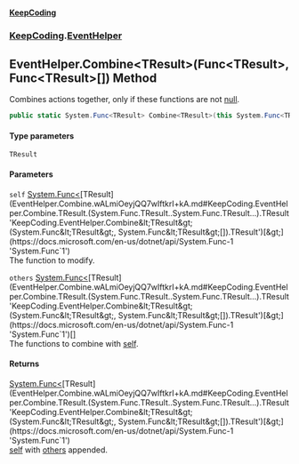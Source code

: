 #### [KeepCoding](index.md 'index')
### [KeepCoding](KeepCoding.md 'KeepCoding').[EventHelper](EventHelper.md 'KeepCoding.EventHelper')
## EventHelper.Combine&lt;TResult&gt;(Func&lt;TResult&gt;, Func&lt;TResult&gt;[]) Method
Combines actions together, only if these functions are not [null](https://docs.microsoft.com/en-us/dotnet/csharp/language-reference/keywords/null 'https://docs.microsoft.com/en-us/dotnet/csharp/language-reference/keywords/null').  
```csharp
public static System.Func<TResult> Combine<TResult>(this System.Func<TResult> self, params System.Func<TResult>[] others);
```
#### Type parameters
<a name='KeepCoding.EventHelper.Combine.TResult.(System.Func.TResult..System.Func.TResult...).TResult'></a>
`TResult`  
  
#### Parameters
<a name='KeepCoding.EventHelper.Combine.TResult.(System.Func.TResult..System.Func.TResult...).self'></a>
`self` [System.Func&lt;](https://docs.microsoft.com/en-us/dotnet/api/System.Func-1 'System.Func`1')[TResult](EventHelper.Combine.wALmiOeyjQQ7wIftkrI+kA.md#KeepCoding.EventHelper.Combine.TResult.(System.Func.TResult..System.Func.TResult...).TResult 'KeepCoding.EventHelper.Combine&lt;TResult&gt;(System.Func&lt;TResult&gt;, System.Func&lt;TResult&gt;[]).TResult')[&gt;](https://docs.microsoft.com/en-us/dotnet/api/System.Func-1 'System.Func`1')  
The function to modify.
  
<a name='KeepCoding.EventHelper.Combine.TResult.(System.Func.TResult..System.Func.TResult...).others'></a>
`others` [System.Func&lt;](https://docs.microsoft.com/en-us/dotnet/api/System.Func-1 'System.Func`1')[TResult](EventHelper.Combine.wALmiOeyjQQ7wIftkrI+kA.md#KeepCoding.EventHelper.Combine.TResult.(System.Func.TResult..System.Func.TResult...).TResult 'KeepCoding.EventHelper.Combine&lt;TResult&gt;(System.Func&lt;TResult&gt;, System.Func&lt;TResult&gt;[]).TResult')[&gt;](https://docs.microsoft.com/en-us/dotnet/api/System.Func-1 'System.Func`1')[[]](https://docs.microsoft.com/en-us/dotnet/api/System.Array 'System.Array')  
The functions to combine with [self](EventHelper.Combine.wALmiOeyjQQ7wIftkrI+kA.md#KeepCoding.EventHelper.Combine.TResult.(System.Func.TResult..System.Func.TResult...).self 'KeepCoding.EventHelper.Combine&lt;TResult&gt;(System.Func&lt;TResult&gt;, System.Func&lt;TResult&gt;[]).self').
  
#### Returns
[System.Func&lt;](https://docs.microsoft.com/en-us/dotnet/api/System.Func-1 'System.Func`1')[TResult](EventHelper.Combine.wALmiOeyjQQ7wIftkrI+kA.md#KeepCoding.EventHelper.Combine.TResult.(System.Func.TResult..System.Func.TResult...).TResult 'KeepCoding.EventHelper.Combine&lt;TResult&gt;(System.Func&lt;TResult&gt;, System.Func&lt;TResult&gt;[]).TResult')[&gt;](https://docs.microsoft.com/en-us/dotnet/api/System.Func-1 'System.Func`1')  
[self](EventHelper.Combine.wALmiOeyjQQ7wIftkrI+kA.md#KeepCoding.EventHelper.Combine.TResult.(System.Func.TResult..System.Func.TResult...).self 'KeepCoding.EventHelper.Combine&lt;TResult&gt;(System.Func&lt;TResult&gt;, System.Func&lt;TResult&gt;[]).self') with [others](EventHelper.Combine.wALmiOeyjQQ7wIftkrI+kA.md#KeepCoding.EventHelper.Combine.TResult.(System.Func.TResult..System.Func.TResult...).others 'KeepCoding.EventHelper.Combine&lt;TResult&gt;(System.Func&lt;TResult&gt;, System.Func&lt;TResult&gt;[]).others') appended.
